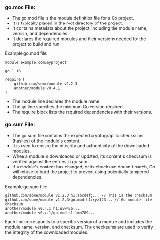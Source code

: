 ### go.mod File:

- The go.mod file is the module definition file for a Go project.
- It is typically placed in the root directory of the project.
- It contains metadata about the project, including the module name, version, and dependencies.
- It declares the required modules and their versions needed for the project to build and run.

Example go.mod file:

```golang
module example.com/myproject

go 1.16

require (
    github.com/some/module v1.2.3
    another/module v0.4.1
)
```
- The module line declares the module name.
- The go line specifies the minimum Go version required.
- The require block lists the required dependencies with their versions.

### go.sum File:
- The go.sum file contains the expected cryptographic checksums (hashes) of the module's content.
- It is used to ensure the integrity and authenticity of the downloaded modules.
- When a module is downloaded or updated, its content's checksum is verified against the entries in go.sum.
- If a module's content has changed, or its checksum doesn't match, Go will refuse to build the project to prevent using potentially tampered dependencies.

Example go.sum file:

```vbnet
github.com/some/module v1.2.3 h1:abcdefg... // This is the checksum
github.com/some/module v1.2.3/go.mod h1:xyz123... // Go module file checksum
another/module v0.4.1 h1:uvw456...
another/module v0.4.1/go.mod h1:lmn789...
```
Each line corresponds to a specific version of a module and includes the module name, version, and checksum.
The checksums are used to verify the integrity of the downloaded modules.
